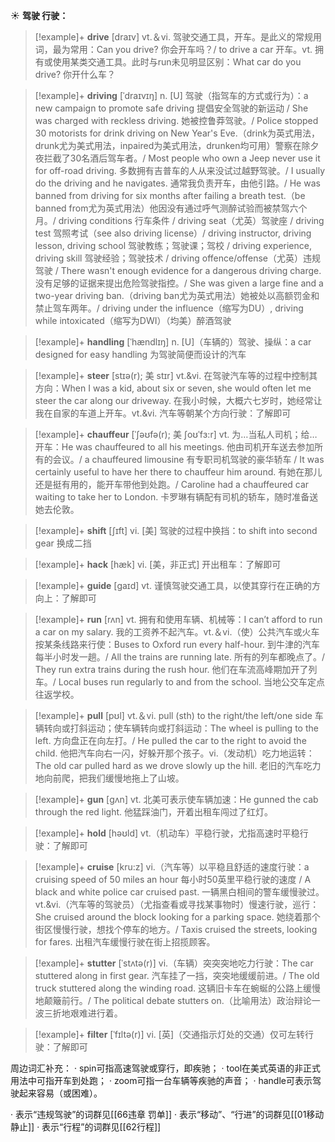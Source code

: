 ☀ <span class="category">**驾驶 行驶：**</span>
>[!example]+ <span class="vocabulary">**drive**</span> [draɪv] 
> <span class="definition">vt.＆vi. 驾驶交通工具，开车。是此义的常规用词，最为常用：</span>Can you drive? 你会开车吗？/ to drive a car 开车。<span class="definition">vt. 拥有或使用某类交通工具。此时与run未见明显区别：</span>What car do you drive? 你开什么车？
           
>[!example]+ <span class="vocabulary">**driving**</span> [ˈdraɪvɪŋ]
> <span class="definition">n. [U] 驾驶（指驾车的方式或行为）：</span>a new campaign to promote safe driving 提倡安全驾驶的新运动 / She was charged with reckless driving. 她被控鲁莽驾驶。/ Police stopped 30 motorists for drink driving on New Year's Eve.（drink为英式用法，drunk尤为美式用法，inpaired为美式用法，drunken均可用）警察在除夕夜拦截了30名酒后驾车者。/ Most people who own a Jeep never use it for off-road driving. 多数拥有吉普车的人从来没试过越野驾驶。/ I usually do the driving and he navigates. 通常我负责开车，由他引路。/ He was banned from driving for six months after failing a breath test.（be banned from尤为英式用法）他因没有通过呼气测醉试验而被禁驾六个月。/ driving conditions 行车条件 / driving seat（尤英）驾驶座 / driving test 驾照考试（see also driving license）/ driving instructor, driving lesson, driving school 驾驶教练；驾驶课；驾校 / driving experience, driving skill 驾驶经验；驾驶技术 / driving offence/offense（尤英）违规驾驶 / There wasn't enough evidence for a dangerous driving charge. 没有足够的证据来提出危险驾驶指控。/ She was given a large fine and a two-year driving ban.（driving ban尤为英式用法）她被处以高额罚金和禁止驾车两年。/ driving under the influence（缩写为DU）, driving while intoxicated（缩写为DWI）（均美）醉酒驾驶
           
>[!example]+ <span class="vocabulary">**handling**</span> [ˈhændlɪŋ]
> <span class="definition">n. [U]（车辆的）驾驶、操纵：</span>a car designed for easy handling 为驾驶简便而设计的汽车
 
>[!example]+ <span class="vocabulary">**steer**</span> [stɪə(r); 美 stɪr]
> <span class="definition">vt.&vi. 在驾驶汽车等的过程中控制其方向：</span>When I was a kid, about six or seven, she would often let me steer the car along our driveway. 在我小时候，大概六七岁时，她经常让我在自家的车道上开车。<span class="definition">vt.&vi. 汽车等朝某个方向行驶：</span>了解即可
                      
>[!example]+ <span class="vocabulary">**chauffeur**</span> [ˈʃəʊfə(r); 美 ʃoʊˈfɜ:r]
> <span class="definition">vt. 为…当私人司机；给…开车：</span>He was chauffeured to all his meetings. 他由司机开车送去参加所有的会议。/ a chauffeured limousine 有专职司机驾驶的豪华轿车 / It was certainly useful to have her there to chauffeur him around. 有她在那儿还是挺有用的，能开车带他到处跑。/ Caroline had a chauffeured car waiting to take her to London. 卡罗琳有辆配有司机的轿车，随时准备送她去伦敦。

>[!example]+ <span class="vocabulary">**shift**</span> [ʃɪft]
> <span class="definition">vi. [美] 驾驶的过程中换挡：</span>to shift into second gear 换成二挡       

>[!example]+ <span class="vocabulary">**hack**</span> [hæk]
> <span class="definition">vi. [美，非正式] 开出租车：</span>了解即可

>[!example]+ <span class="vocabulary">**guide**</span> [ɡaɪd] 
> <span class="definition">vt. 谨慎驾驶交通工具，以使其穿行在正确的方向上：</span>了解即可

>[!example]+ <span class="vocabulary">**run**</span> [rʌn] 
> <span class="definition">vt. 拥有和使用车辆、机械等：</span>I can’t afford to run a car on my salary. 我的工资养不起汽车。<span class="definition">vt.＆vi.（使）公共汽车或火车按某条线路来行使：</span>Buses to Oxford run every half-hour. 到牛津的汽车每半小时发一趟。/ All the trains are running late. 所有的列车都晚点了。/ They run extra trains during the rush hour. 他们在车流高峰期加开了列车。/ Local buses run regularly to and from the school. 当地公交车定点往返学校。

>[!example]+ <span class="vocabulary">**pull**</span> [pʊl] 
> <span class="definition">vt.＆vi. pull (sth) to the right/the left/one side 车辆转向或打斜运动；使车辆转向或打斜运动：</span>The wheel is pulling to the left. 方向盘正在向左打。/ He pulled the car to the right to avoid the child. 他把汽车向右一闪，好躲开那个孩子。<span class="definition">vi.（发动机）吃力地运转：</span>The old car pulled hard as we drove slowly up the hill. 老旧的汽车吃力地向前爬，把我们缓慢地拖上了山坡。

>[!example]+ <span class="vocabulary">**gun**</span> [ɡʌn] 
> <span class="definition">vt. 北美可表示使车辆加速：</span>He gunned the cab through the red light. 他猛踩油门，开着出租车闯过了红灯。

>[!example]+ <span class="vocabulary">**hold**</span> [həʊld] 
> <span class="definition">vt.（机动车）平稳行驶，尤指高速时平稳行驶：</span>了解即可
           
>[!example]+ <span class="vocabulary">**cruise**</span> [kru:z]
> <span class="definition">vi.（汽车等）以平稳且舒适的速度行驶：</span>a cruising speed of 50 miles an hour 每小时50英里平稳行驶的速度 / A black and white police car cruised past. 一辆黑白相间的警车缓慢驶过。<span class="definition">vt.&vi.（汽车等的驾驶员）（尤指查看或寻找某事物时）慢速行驶，巡行：</span>She cruised around the block looking for a parking space. 她绕着那个街区慢慢行驶，想找个停车的地方。/ Taxis cruised the streets, looking for fares. 出租汽车缓慢行驶在街上招揽顾客。
               
>[!example]+ <span class="vocabulary">**stutter**</span> [ˈstʌtə(r)]
> <span class="definition">vi.（车辆）突突突地吃力行驶：</span>The car stuttered along in first gear. 汽车挂了一挡，突突地缓缓前进。/ The old truck stuttered along the winding road. 这辆旧卡车在蜿蜒的公路上缓慢地颠簸前行。/ The political debate stutters on.（比喻用法）政治辩论一波三折地艰难进行着。

>[!example]+ <span class="vocabulary">**filter**</span> [ˈfɪltə(r)]
> <span class="definition">vi. [英]（交通指示灯处的交通）仅可左转行驶：</span>了解即可

周边词汇补充：
· spin可指高速驾驶或穿行，即疾驰；
· tool在美式英语的非正式用法中可指开车到处跑；
· zoom可指一台车辆等疾驰的声音；
· handle可表示驾驶起来容易（或困难）。 

· 表示“违规驾驶”的词群见[[66违章 罚单]]
· 表示“移动”、“行进”的词群见[[01移动 静止]]
· 表示“行程”的词群见[[62行程]]
 